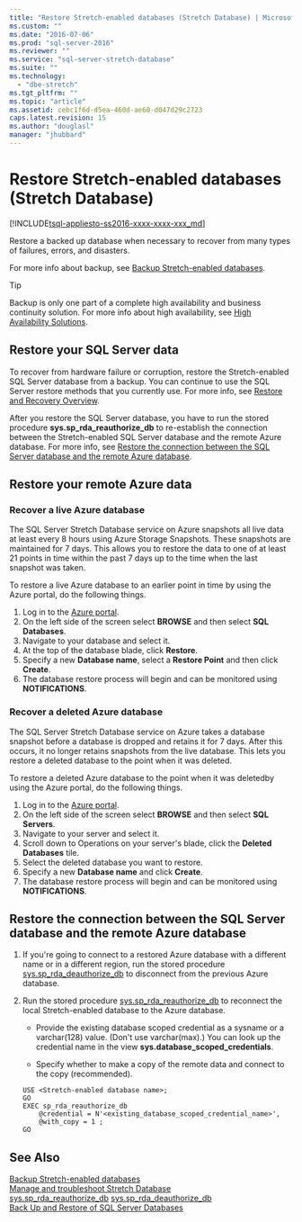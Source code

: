 ```yaml
---
title: "Restore Stretch-enabled databases (Stretch Database) | Microsoft Docs"
ms.custom: ""
ms.date: "2016-07-06"
ms.prod: "sql-server-2016"
ms.reviewer: ""
ms.service: "sql-server-stretch-database"
ms.suite: ""
ms.technology: 
  - "dbe-stretch"
ms.tgt_pltfrm: ""
ms.topic: "article"
ms.assetid: cebc1f6d-d5ea-460d-ae60-d047d29c2723
caps.latest.revision: 15
ms.author: "douglasl"
manager: "jhubbard"
---
```

# Restore Stretch-enabled databases (Stretch Database)
[!INCLUDE[tsql-appliesto-ss2016-xxxx-xxxx-xxx_md](../../a9notintoc/includes/tsql-appliesto-ss2016-xxxx-xxxx-xxx-md.md)]

  Restore a backed up database when necessary to recover from many types of failures, errors, and disasters.
  
  For more info about backup, see [Backup Stretch-enabled databases](../../sql-server/install/backup-stretch-enabled-databases-stretch-database.md).

> [!TIP]
> Backup is only one part of a complete high availability and business continuity solution. For more info about high availability, see [High Availability Solutions](../../sql-server/failover-clusters/high-availability-solutions-sql-server.md).

## Restore your SQL Server data
To recover from hardware failure or corruption, restore the Stretch-enabled SQL Server database from a backup. You can continue to use the SQL Server restore methods that you currently use. For more info, see [Restore and Recovery Overview](../../relational-databases/backup-restore/restore-and-recovery-overview-sql-server.md).

After you restore the SQL Server database, you have to run the stored procedure **sys.sp_rda_reauthorize_db** to re-establish the connection between the Stretch-enabled SQL Server database and the remote Azure database. For more info, see [Restore the connection between the SQL Server database and the remote Azure database](#reconnect).

## Restore your remote Azure data

### Recover a live Azure database
The SQL Server Stretch Database service on Azure snapshots all live data at least every 8 hours using Azure Storage Snapshots. These snapshots are maintained for 7 days. This allows you to restore the data to one of at least 21 points in time within the past 7 days up to the time when the last snapshot was taken.

To restore a live Azure database to an earlier point in time by using the Azure portal, do the following things.

1. Log in to the [Azure portal][].
2. On the left side of the screen select **BROWSE** and then select **SQL Databases**.
3. Navigate to your database and select it.
4. At the top of the database blade, click **Restore**.
5. Specify a new **Database name**, select a **Restore Point** and then click **Create**.
6. The database restore process will begin and can be monitored using **NOTIFICATIONS**.

### Recover a deleted Azure database
The SQL Server Stretch Database service on Azure takes a database snapshot before a database is dropped and retains it for 7 days. After this occurs, it no longer retains snapshots from the live database. This lets you restore a deleted database to the point when it was deleted.

To restore a deleted Azure database to the point when it was deletedby using the Azure portal, do the following things.

1. Log in to the [Azure portal][].
2. On the left side of the screen select **BROWSE** and then select **SQL Servers**.
3. Navigate to your server and select it.
4. Scroll down to Operations on your server's blade, click the **Deleted Databases** tile.
5. Select the deleted database you want to restore.
5. Specify a new **Database name** and click **Create**.
6. The database restore process will begin and can be monitored using **NOTIFICATIONS**.

## <a name="reconnect"></a>Restore the connection between the SQL Server database and the remote Azure database

1.  If you're going to connect to a restored Azure database with a different name or in a different region, run the stored procedure [sys.sp_rda_deauthorize_db](../../relational-databases/reference/system-stored-procedures/sys.sp-rda-deauthorize-db-transact-sql.md) to disconnect from the previous Azure database.  
  
2.  Run the stored procedure [sys.sp_rda_reauthorize_db](../../relational-databases/reference/system-stored-procedures/sys.sp-rda-reauthorize-db-transact-sql.md) to reconnect the local Stretch-enabled database to the Azure database.  
  
    -   Provide the existing database scoped credential as a sysname or a varchar(128) value. (Don't use varchar(max).) You can look up the credential name in the view **sys.database_scoped_credentials**.  
  
    -   Specify whether to make a copy of the remote data and connect to the copy (recommended).  
  
    ```tsql  
    USE <Stretch-enabled database name>;
    GO
    EXEC sp_rda_reauthorize_db
        @credential = N'<existing_database_scoped_credential_name>',
        @with_copy = 1 ;  
    GO  
    ```  
    
  ## See Also  
 [Backup Stretch-enabled databases](../../sql-server/install/backup-stretch-enabled-databases-stretch-database.md)  
 [Manage and troubleshoot Stretch Database](../../sql-server/install/manage-and-troubleshoot-stretch-database.md)   
 [sys.sp_rda_reauthorize_db](../../relational-databases/reference/system-stored-procedures/sys.sp-rda-reauthorize-db-transact-sql.md) 
 [sys.sp_rda_deauthorize_db](../../relational-databases/reference/system-stored-procedures/sys.sp-rda-deauthorize-db-transact-sql.md)  
 [Back Up and Restore of SQL Server Databases](../../relational-databases/backup-restore/back-up-and-restore-of-sql-server-databases.md)  
 
 [Azure portal]: https://portal.azure.com/
 